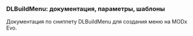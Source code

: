 
<meta http-equiv="Content-Type" content="text/html; charset=utf-8">
<h3>DLBuildMenu: документация, параметры, шаблоны </h3>
Документация по сниппету DLBuildMenu для создания меню на MODx Evo.
